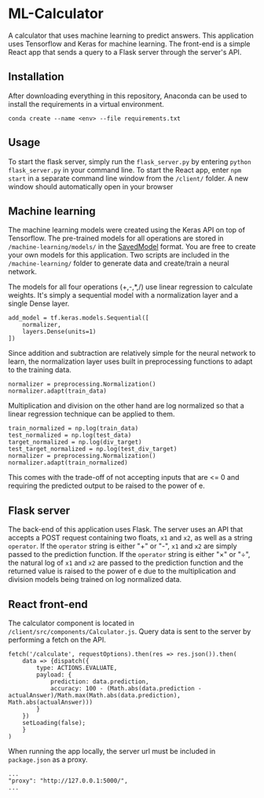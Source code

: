 # ML-Calculator

A calculator that uses machine learning to predict answers. This application uses Tensorflow and Keras for machine learning. The front-end is a simple React app that sends a query to a Flask server through the server's API. 

## Installation

After downloading everything in this repository, Anaconda can be used to install the requirements in a virtual environment.

```
conda create --name <env> --file requirements.txt
```

## Usage

To start the flask server, simply run the `flask_server.py` by entering `python flask_server.py` in your command line. To start the React app, enter `npm start` in a separate command line window from the `/client/` folder. A new window should automatically open in your browser 

## Machine learning

The machine learning models were created using the Keras API on top of Tensorflow. The pre-trained models for all operations are stored in `/machine-learning/models/` in the [SavedModel](https://www.tensorflow.org/guide/saved_model) format. You are free to create your own models for this application. Two scripts are included in the `/machine-learning/` folder to generate data and create/train a neural network. 

The models for all four operations (+,-,*,/) use linear regression to calculate weights. It's simply a sequential model with a normalization layer and a single Dense layer. 
```
add_model = tf.keras.models.Sequential([
    normalizer,
    layers.Dense(units=1)
])
```
Since addition and subtraction are relatively simple for the neural network to learn, the normalization layer uses built in preprocessing functions to adapt to the training data.
```
normalizer = preprocessing.Normalization()
normalizer.adapt(train_data)
```
Multiplication and division on the other hand are log normalized so that a linear regression technique can be applied to them.
```
train_normalized = np.log(train_data)
test_normalized = np.log(test_data)
target_normalized = np.log(div_target)
test_target_normalized = np.log(test_div_target)
normalizer = preprocessing.Normalization()
normalizer.adapt(train_normalized)
```
This comes with the trade-off of not accepting inputs that are <= 0 and requiring the predicted output to be raised to the power of e.

## Flask server

The back-end of this application uses Flask. The server uses an API that accepts a POST request containing two floats, `x1` and `x2`, as well as a string `operator`. If the `operator` string is either "+" or "-", `x1` and `x2` are simply passed to the prediction function. If the `operator` string is either "×" or "÷", the natural log of `x1` and `x2` are passed to the prediction function and the returned value is raised to the power of e due to the multiplication and division models being trained on log normalized data.

## React front-end

The calculator component is located in `/client/src/components/Calculator.js`. Query data is sent to the server by performing a fetch on the API.
```
fetch('/calculate', requestOptions).then(res => res.json()).then(
    data => {dispatch({ 
        type: ACTIONS.EVALUATE, 
        payload: {
            prediction: data.prediction,
            accuracy: 100 - (Math.abs(data.prediction - actualAnswer)/Math.max(Math.abs(data.prediction), Math.abs(actualAnswer)))
        }
    })
    setLoading(false);
    }
)
```
When running the app locally, the server url must be included in `package.json` as a proxy.
```
...
"proxy": "http://127.0.0.1:5000/",
...
```
